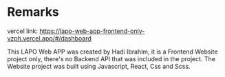 # Remarks
vercel link: https://lapo-web-app-frontend-only-vzph.vercel.app/#/dashboard

This LAPO Web APP was created by Hadi Ibrahim, it is a Frontend Website project only, there's no Backend API that was included in the project. The Website project was built using Javascript, React, Css and Scss.


